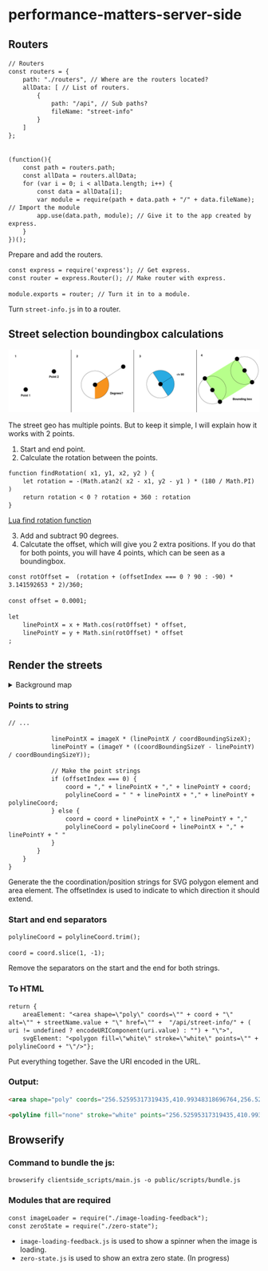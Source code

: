 # performance-matters-server-side

## Routers
```JS
// Routers
const routers = {
    path: "./routers", // Where are the routers located?
    allData: [ // List of routers.
        {
            path: "/api", // Sub paths?
            fileName: "street-info"
        }
    ]
};


(function(){
    const path = routers.path;
    const allData = routers.allData;
    for (var i = 0; i < allData.length; i++) {
        const data = allData[i];
        var module = require(path + data.path + "/" + data.fileName); // Import the module
        app.use(data.path, module); // Give it to the app created by express.
    }
})();
```
Prepare and add the routers.


```JS
const express = require('express'); // Get express.
const router = express.Router(); // Make router with express.

module.exports = router; // Turn it in to a module.
```
Turn `street-info.js` in to a router.




## Street selection boundingbox calculations
![Boundingbox calculation](readme-content/boundingboxCalc.png)

The street geo has multiple points. But to keep it simple, I will explain how it works with 2 points.

1. Start and end point.
2. Calculate the rotation between the points.
```JS
function findRotation( x1, y1, x2, y2 ) {
    let rotation = -(Math.atan2( x2 - x1, y2 - y1 ) * (180 / Math.PI) )
    return rotation < 0 ? rotation + 360 : rotation
}
```
[Lua find rotation function](https://wiki.multitheftauto.com/wiki/FindRotation)

3. Add and subtract 90 degrees.
4. Calcutate the offset, which will give you 2 extra positions. If you do that for both points, you will have 4 points, which can be seen as a boundingbox.
```JS
const rotOffset =  (rotation + (offsetIndex === 0 ? 90 : -90) * 3.141592653 * 2)/360;

const offset = 0.0001;

let 
    linePointX = x + Math.cos(rotOffset) * offset, 
    linePointY = y + Math.sin(rotOffset) * offset
;
```

## Render the streets

<details>
<summary>Background map</summary>
<img src="https://raw.githubusercontent.com/IIYAMA12/performance-matters-server-side/master/readme-content/map.png">
</details>



### Points to string
```JS
// ... 

            linePointX = imageX * (linePointX / coordBoundingSizeX);
            linePointY = (imageY * ((coordBoundingSizeY - linePointY) / coordBoundingSizeY));

            // Make the point strings            
            if (offsetIndex === 0) {
                coord = "," + linePointX + "," + linePointY + coord;
                polylineCoord = " " + linePointX + "," + linePointY + polylineCoord;
            } else {
                coord = coord + linePointX + "," + linePointY + ","
                polylineCoord = polylineCoord + linePointX + "," + linePointY + " "
            }
        }
    }
}
```
Generate the the coordination/position strings for SVG polygon element and area element. The offsetIndex is used to indicate to which direction it should extend.


### Start and end separators
```JS
polylineCoord = polylineCoord.trim();

coord = coord.slice(1, -1);
```
Remove the separators on the start and the end for both strings.


### To HTML
```JS
return {
    areaElement: "<area shape=\"poly\" coords=\"" + coord + "\" alt=\"" + streetName.value + "\" href=\"" +  "/api/street-info/" + ( uri != undefined ? encodeURIComponent(uri.value) : "") + "\">", 
    svgElement: "<polygon fill=\"white\" stroke=\"white\" points=\"" + polylineCoord + "\"/>"};
```       
Put everything together. Save the URI encoded in the URL.

### Output:
```HTML
<area shape="poly" coords="256.52595317319435,410.99348318696764,256.52595317319435,410.99348318696764,256.52595317319435,418.627963178187,256.52595317319435,418.627963178187" alt="Hooiwagens steeg" href="/api/street-info/https%3A%2F%2Fadamlink.nl%2Fgeo%2Fstreet%2Fhooiwagens-steeg%2F5454">
```

```HTML
<polyline fill="none" stroke="white" points="256.52595317319435,410.99348318696764 256.52595317319435,410.99348318696764 256.52595317319435,418.627963178187 256.52595317319435,418.627963178187"></polyline>
```




## Browserify

### Command to bundle the js:
```shell
browserify clientside_scripts/main.js -o public/scripts/bundle.js
```


### Modules that are required
```JS
const imageLoader = require("./image-loading-feedback");
const zeroState = require("./zero-state");
```

* `image-loading-feedback.js` is used to show a spinner when the image is loading.
* `zero-state.js` is used to show an extra zero state. (In progress)
